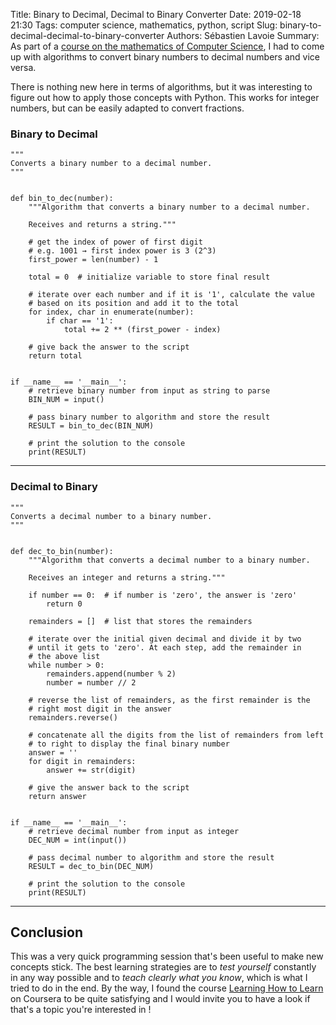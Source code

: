 Title: Binary to Decimal, Decimal to Binary Converter
Date: 2019-02-18 21:30
Tags: computer science, mathematics, python, script
Slug: binary-to-decimal-decimal-to-binary-converter
Authors: Sébastien Lavoie
Summary: As part of a [course on the mathematics of Computer Science](https://www.coursera.org/learn/mathematics-for-computer-science/), I had to come up with algorithms to convert binary numbers to decimal numbers and vice versa. 


There is nothing new here in terms of algorithms, but it was interesting to figure out how to apply those concepts with Python. This works for integer numbers, but can be easily adapted to convert fractions.

### Binary to Decimal

~~~~{.python}
"""
Converts a binary number to a decimal number.
"""


def bin_to_dec(number):
    """Algorithm that converts a binary number to a decimal number.

    Receives and returns a string."""

    # get the index of power of first digit
    # e.g. 1001 → first index power is 3 (2^3)
    first_power = len(number) - 1

    total = 0  # initialize variable to store final result

    # iterate over each number and if it is '1', calculate the value
    # based on its position and add it to the total
    for index, char in enumerate(number):
        if char == '1':
            total += 2 ** (first_power - index)

    # give back the answer to the script
    return total


if __name__ == '__main__':
    # retrieve binary number from input as string to parse
    BIN_NUM = input()

    # pass binary number to algorithm and store the result
    RESULT = bin_to_dec(BIN_NUM)

    # print the solution to the console
    print(RESULT)
~~~~

----

### Decimal to Binary

~~~~{.python}
"""
Converts a decimal number to a binary number.
"""


def dec_to_bin(number):
    """Algorithm that converts a decimal number to a binary number.

    Receives an integer and returns a string."""

    if number == 0:  # if number is 'zero', the answer is 'zero'
        return 0

    remainders = []  # list that stores the remainders

    # iterate over the initial given decimal and divide it by two
    # until it gets to 'zero'. At each step, add the remainder in
    # the above list
    while number > 0:
        remainders.append(number % 2)
        number = number // 2

    # reverse the list of remainders, as the first remainder is the
    # right most digit in the answer
    remainders.reverse()

    # concatenate all the digits from the list of remainders from left
    # to right to display the final binary number
    answer = ''
    for digit in remainders:
        answer += str(digit)

    # give the answer back to the script
    return answer


if __name__ == '__main__':
    # retrieve decimal number from input as integer
    DEC_NUM = int(input())

    # pass decimal number to algorithm and store the result
    RESULT = dec_to_bin(DEC_NUM)

    # print the solution to the console
    print(RESULT)
~~~~

----

## Conclusion

This was a very quick programming session that's been useful to make new concepts stick. The best learning strategies are to _test yourself_ constantly in any way possible and to _teach clearly what you know_, which is what I tried to do in the end. By the way, I found the course [Learning How to Learn](https://www.coursera.org/learn/learning-how-to-learn/) on Coursera to be quite satisfying and I would invite you to have a look if that's a topic you're interested in <i class="fas fa-smile"></i>!
